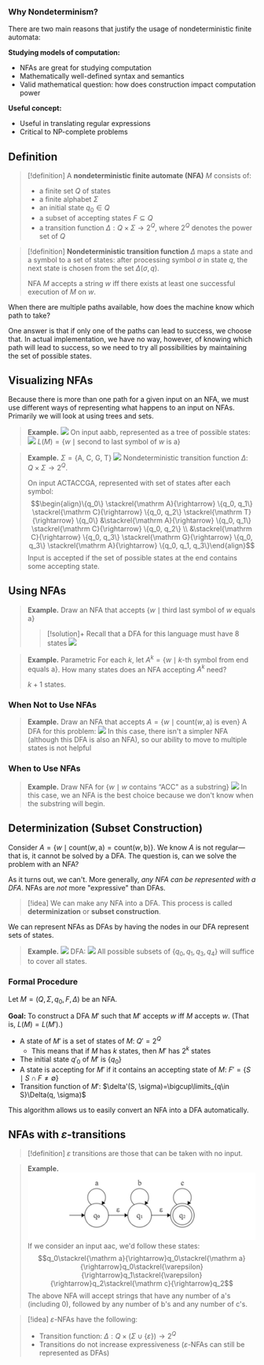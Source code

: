 ### Why Nondeterminism?

There are two main reasons that justify the usage of nondeterministic finite automata:

**Studying models of computation:** 
- NFAs are great for studying computation
- Mathematically well-defined syntax and semantics
- Valid mathematical question: how does construction impact computation power

**Useful concept:**
- Useful in translating regular expressions
- Critical to NP-complete problems

## Definition

>[!definition]
>A **nondeterministic finite automate (NFA)** $M$ consists of:
>- a finite set $Q$ of states
>- a finite alphabet $\Sigma$
>- an initial state $q_0 \in Q$
>- a subset of accepting states $F\subseteq Q$
>- a transition function $\Delta: Q\times\Sigma\rightarrow2^Q$, where $2^Q$ denotes the power set of $Q$

>[!definition]
>**Nondeterministic transition function** $\Delta$ maps a state and a symbol to a set of states: after processing symbol $\sigma$ in state $q$, the next state is chosen from the set $\Delta(\sigma, q)$.
>
>NFA $M$ accepts a string $w$ iff there exists at least one successful execution of $M$ on $w$. 

When there are multiple paths available, how does the machine know which path to take?

One answer is that if only one of the paths can lead to success, we choose that. In actual implementation, we have no way, however, of knowing which path will lead to success, so we need to try all possibilities by maintaining the set of possible states.
## Visualizing NFAs

Because there is more than one path for a given input on an NFA, we must use different ways of representing what happens to an input on NFAs. Primarily we will look at using trees and sets.

>**Example.**
>![](Pasted%20image%2020230912121637.png)
>On input $\text{aabb}$, represented as a tree of possible states:
>![](Pasted%20image%2020230912122102.png)
>$L(M)=\{w\mid \text{second to last symbol of } w \text{ is a}\}$

>**Example.** $\Sigma=\{\text{A, C, G, T}\}$
>![](Pasted%20image%2020230912121727.png)
>Nondeterministic transition function $\Delta$: $Q\times \Sigma \rightarrow 2^Q$.
>
>On input $\text{ACTACCGA}$, represented with set of states after each symbol:
>$$\begin{align}\{q_0\} \stackrel{\mathrm A}{\rightarrow} \{q_0, q_1\} \stackrel{\mathrm C}{\rightarrow} \{q_0, q_2\} \stackrel{\mathrm T}{\rightarrow} \{q_0\} &\stackrel{\mathrm A}{\rightarrow} \{q_0, q_1\} \stackrel{\mathrm C}{\rightarrow} \{q_0, q_2\} \\ &\stackrel{\mathrm C}{\rightarrow} \{q_0, q_3\} \stackrel{\mathrm G}{\rightarrow} \{q_0, q_3\} \stackrel{\mathrm A}{\rightarrow} \{q_0, q_1, q_3\}\end{align}$$
>Input is accepted if the set of possible states at the end contains some accepting state.

## Using NFAs

>**Example.** Draw an NFA that accepts $\{w\mid \text{third last symbol of } w \text{ equals a}\}$
>
>>[!solution]+
>>Recall that a DFA for this language must have 8 states
>>![](Pasted%20image%2020230912123545.png)

>**Example.** Parametric
>For each $k$, let $A^k=\{w\mid k\text{-th symbol from end equals a}\}$. How many states does an NFA accepting $A^k$ need?
>
>$k+1$ states.

### When Not to Use NFAs

>**Example.** Draw an NFA that accepts $A=\{w\mid \mathrm{count}(w, \mathrm a) \text{ is even}\}$
>A DFA for this problem:
>![](Pasted%20image%2020230831125214.png)
>In this case, there isn't a simpler NFA (although this DFA is also an NFA), so our ability to move to multiple states is not helpful

### When to Use NFAs

>**Example.** Draw NFA for $\{w \mid w \text{ contains ``ACC" as a substring}\}$
>![](Pasted%20image%2020230912130209.png)
>In this case, we an NFA is the best choice because we don't know when the substring will begin.

## Determinization (Subset Construction)

Consider $A=\{w\mid \mathrm{count}(w, \mathrm a)=\mathrm{count}(w, \mathrm b)\}$. We know $A$ is not regular—that is, it cannot be solved by a DFA. The question is, can we solve the problem with an NFA? 

As it turns out, we can't. More generally, *any NFA can be represented with a DFA*. NFAs are *not* more "expressive" than DFAs. 

>[!idea]
>We can make any NFA into a DFA. This process is called **determinization** or **subset construction**.

We can represent NFAs as DFAs by having the nodes in our DFA represent sets of states.

>**Example.** 
>![](Pasted%20image%2020230912130217.png)
>DFA:
>![](Pasted%20image%2020230912130637.png)
>All possible subsets of $\{q_0, q_1, q_3, q_4\}$ will suffice to cover all states.

### Formal Procedure

Let $M=(Q, \Sigma, q_0, F, \Delta)$ be an NFA.

**Goal:** To construct a DFA $M'$ such that $M'$ accepts $w$ iff $M$ accepts $w$. (That is, $L(M)=L(M')$.)

- A state of $M'$ is a set of states of $M$: $Q'=2^Q$
	- This means that if $M$ has $k$ states, then $M'$ has $2^k$ states
- The initial state $q'_0$ of $M'$ is $\{q_0\}$
- A state is accepting for $M'$ if it contains an accepting state of $M$: $F'=\{S \mid S\cap F \neq \emptyset\}$
- Transition function of $M'$: $\delta'(S, \sigma)=\bigcup\limits_{q\in S}\Delta(q, \sigma)$

This algorithm allows us to easily convert an NFA into a DFA automatically.

## NFAs with $\varepsilon$-transitions

>[!definition]
>$\varepsilon$ transitions are those that can be taken with no input. 

>**Example.** 
>![](Pasted%20image%2020230914125543.png)
>If we consider an input $\mathrm{aac}$, we'd follow these states: 
>$$q_0\stackrel{\mathrm a}{\rightarrow}q_0\stackrel{\mathrm a}{\rightarrow}q_0\stackrel{\varepsilon}{\rightarrow}q_1\stackrel{\varepsilon}{\rightarrow}q_2\stackrel{\mathrm c}{\rightarrow}q_2$$
>The above NFA will accept strings that have any number of $\mathrm a$'s (including $0$), followed by any number of $\mathrm b$'s and any number of $\mathrm c$'s.

>[!idea]
>$\varepsilon$-NFAs have the following:
>- Transition function: $\Delta: Q\times (\Sigma \cup \{\varepsilon\})\rightarrow 2^Q$
>- Transitions do not increase expressiveness ($\varepsilon$-NFAs can still be represented as DFAs)

